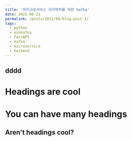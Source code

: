 ```yaml
---
title: '마이크로서비스 아키텍처를 위한 kafka'
date: 2025-06-21
permalink: /posts/2012/08/blog-post-1/
tags:
  - python
  - aiokafka
  - FastAPI
  - kafka
  - microservice
  - backend
---
```

## dddd


Headings are cool
======

You can have many headings
======

Aren't headings cool?
------
